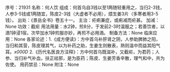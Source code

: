 序号：21931
名称：何人饮
组成：何首乌自3钱以至1两随轻重用之，当归2-3钱，人参3-5钱或1两随宜，陈皮2-3钱（大虚者不必用），煨生姜3片（多寒者用3-5钱）。
出处：《景岳全书》卷五十一。
主治：疟痢兼症，或痢减而疟甚。
加减：None
功效：截疟
用法用量：水2钟，煎8分，于发前2-3时温服之；若善饮者，以酒1钟浸1宿，次早加水1钟煎服亦妙，再煎不必用酒。
制备方法：None
临床应用：None
各家论述：1.《成方便读》：方中首乌补肝肾之阴，人参助脾肺之阳，当归和其营，陈皮理其气，以为补药之助，生姜生则散表，熟则温中而益其阳气耳。_x000D_
2.《历代名医良方注释》：方中何首乌既滋补，又截疟，为君药；人参、当归补气补血，扶正祛邪，是为臣药；陈皮、生姜芳香辛散，理气和中，共为佐使。
用药禁忌：None
附注：None
